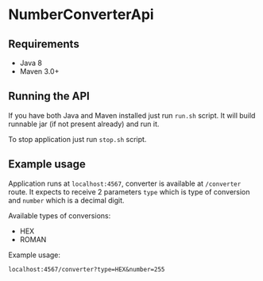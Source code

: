 # NumberConverterApi

## Requirements

* Java 8
* Maven 3.0+

## Running the API

If you have both Java and Maven installed just run `run.sh` script. It will build runnable jar (if not present already)
and run it.

To stop application just run `stop.sh` script.

## Example usage

Application runs at `localhost:4567`, converter is available at `/converter` route. 
It expects to receive 2 parameters `type` which is type of conversion and `number` which is a decimal digit.

Available types of conversions:
* HEX
* ROMAN

Example usage:
```
localhost:4567/converter?type=HEX&number=255
```